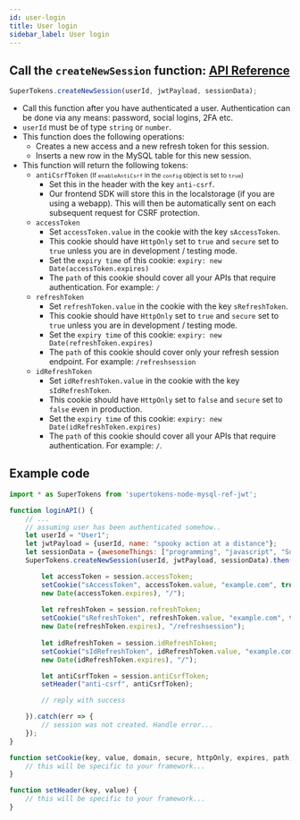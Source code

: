 ```yaml
---
id: user-login
title: User login
sidebar_label: User login
---
```


## Call the ```createNewSession``` function: [API Reference](../api-reference#createnewsessionuserid-jwtpayload-sessiondata)
```js
SuperTokens.createNewSession(userId, jwtPayload, sessionData);
```
- Call this function after you have authenticated a user. Authentication can be done via any means: password, social logins, 2FA  etc.
- ```userId``` must be of type ```string``` or ```number```.
- This function does the following operations:
    - Creates a new access and a new refresh token for this session.
    - Inserts a new row in the MySQL table for this new session.
- This function will return the following tokens:
    - ```antiCsrfToken``` <span class="highlighted-text" style="font-size: 0.8em">(If ```enableAntiCsrf``` in the ```config``` object is set to ```true```)</span>
        - Set this in the header with the key ```anti-csrf```.
        - Our frontend SDK will store this in the localstorage (if you are using a webapp). This will then be automatically sent on each subsequent request for CSRF protection.
    - ```accessToken```
        - Set ```accessToken.value``` in the cookie with the key ```sAccessToken```. 
        - This cookie should have ```HttpOnly``` set to ```true``` and ```secure``` set to ```true``` unless you are in development / testing mode.
        - Set the ```expiry time``` of this cookie: ```expiry: new Date(accessToken.expires)```
        - The ```path``` of this cookie should cover all your APIs that require authentication. For example: ```/```
    - ```refreshToken```
        - Set ```refreshToken.value``` in the cookie with the key ```sRefreshToken```. 
        - This cookie should have ```HttpOnly``` set to ```true``` and ```secure``` set to ```true``` unless you are in development / testing mode.
        - Set the ```expiry time``` of this cookie: ```expiry: new Date(refreshToken.expires)```
        - <span class="highlighted-text">The ```path``` of this cookie should cover only your refresh session endpoint.</span> For example: ```/refreshsession```
    - ```idRefreshToken```
        - Set ```idRefreshToken.value``` in the cookie with the key ```sIdRefreshToken```. 
        - <span class="highlighted-text">This cookie should have ```HttpOnly``` set to ```false``` and ```secure``` set to ```false``` even in production.</span>
        - Set the ```expiry time``` of this cookie: ```expiry: new Date(idRefreshToken.expires)```
        - The ```path``` of this cookie should cover all your APIs that require authentication. For example: ```/```. 

<div class="divider"></div>

## Example code
```js
import * as SuperTokens from 'supertokens-node-mysql-ref-jwt';

function loginAPI() {
    // ...
    // assuming user has been authenticated somehow..
    let userId = "User1";
    let jwtPayload = {userId, name: "spooky action at a distance"};
    let sessionData = {awesomeThings: ["programming", "javascript", "SuperTokens"]};
    SuperTokens.createNewSession(userId, jwtPayload, sessionData).then(session => {

        let accessToken = session.accessToken;
        setCookie("sAccessToken", accessToken.value, "example.com", true, true, 
        new Date(accessToken.expires), "/");
        
        let refreshToken = session.refreshToken;
        setCookie("sRefreshToken", refreshToken.value, "example.com", true, true, 
        new Date(refreshToken.expires), "/refreshsession");
        
        let idRefreshToken = session.idRefreshToken;
        setCookie("sIdRefreshToken", idRefreshToken.value, "example.com", false, false, 
        new Date(idRefreshToken.expires), "/");

        let antiCsrfToken = session.antiCsrfToken;
        setHeader("anti-csrf", antiCsrfToken);

        // reply with success

    }).catch(err => {
        // session was not created. Handle error...
    });
}

function setCookie(key, value, domain, secure, httpOnly, expires, path) {
    // this will be specific to your framework...
}

function setHeader(key, value) {
    // this will be specific to your framework...
}
```